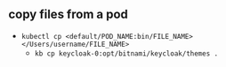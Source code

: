 


## copy files from a pod

+ `kubectl cp <default/POD_NAME:bin/FILE_NAME> </Users/username/FILE_NAME>`
    + `kb cp keycloak-0:opt/bitnami/keycloak/themes .`